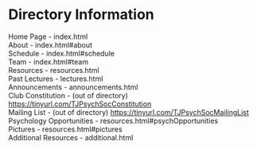 # Directory Information

Home Page - index.html  
About - index.html#about  
Schedule - index.html#schedule  
Team - index.html#team  
Resources - resources.html  
Past Lectures - lectures.html  
Announcements - announcements.html  
Club Constitution - (out of directory) https://tinyurl.com/TJPsychSocConstitution  
Mailing List - (out of directory) https://tinyurl.com/TJPsychSocMailingList   
Psychology Opportunities - resources.html#psychOpportunities  
Pictures - resources.html#pictures  
Additional Resources - additional.html
